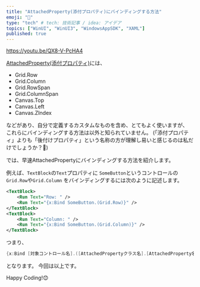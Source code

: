 ```yaml
---
title: "AttachedProperty(添付プロパティ)にバインディングする方法"
emoji: "📎"
type: "tech" # tech: 技術記事 / idea: アイデア
topics: ["WinUI", "WinUI3", "WindowsAppSDK", "XAML"]
published: true
---
```


https://youtu.be/QX8-V-PcHA4

[AttachedProperty(添付プロパティ)](https://learn.microsoft.com/ja-jp/windows/uwp/xaml-platform/attached-properties-overview?wt.mc_id=MVP_356303)には、

- Grid.Row
- Grid.Column
- Grid.RowSpan
- Grid.ColumnSpan
- Canvas.Top
- Canvas.Left
- Canvas.ZIndex

などがあり、自分で定義するカスタムなものを含め、とてもよく使いますが、
これらにバインディングする方法は以外と知られていません。
(「添付プロパティ」よりも「後付けプロパティ」という名称の方が理解し易いと感じるのは私だけでしょうか？🤔)

では、早速AttachedPropertyにバインディングする方法を紹介します。

例えば、`TextBlock`の`Text`プロパティに
`SomeButton`というコントロールの`Grid.Row`や`Grid.Column`
をバインディングするには次のように記述します。

```xml
<TextBlock>
    <Run Text="Row: " />
    <Run Text="{x:Bind SomeButton.(Grid.Row)}" />
</TextBlock>
<TextBlock>
    <Run Text="Column: " />
    <Run Text="{x:Bind SomeButton.(Grid.Column)}" />
</TextBlock>
```

つまり、

```cs
{x:Bind [対象コントロール名].([AttachedPropertyクラス名].[AttachedProperty名])}
```

となります。
今回は以上です。

Happy Coding!😊
